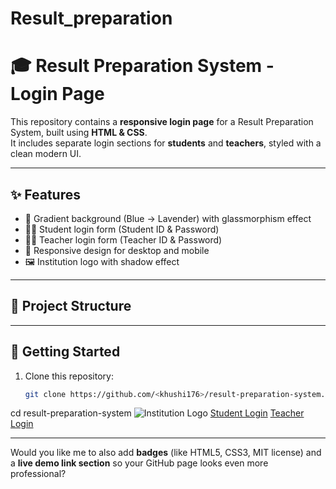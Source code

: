 # Result_preparation
# 🎓 Result Preparation System - Login Page

This repository contains a **responsive login page** for a Result Preparation System, built using **HTML & CSS**.  
It includes separate login sections for **students** and **teachers**, styled with a clean modern UI.  

---

## ✨ Features

- 🌈 Gradient background (Blue → Lavender) with glassmorphism effect  
- 👩‍🎓 Student login form (Student ID & Password)  
- 👨‍🏫 Teacher login form (Teacher ID & Password)  
- 📱 Responsive design for desktop and mobile  
- 🖼️ Institution logo with shadow effect  

---

## 📂 Project Structure


---

## 🚀 Getting Started

1. Clone this repository:
   ```bash
   git clone https://github.com/<khushi176>/result-preparation-system.git
cd result-preparation-system
<img src="your-logo.png" alt="Institution Logo">
<a href="login.html?role=student" class="btn">Student Login</a>
<a href="teacher_dashboard.html" class="btn">Teacher Login</a>

---

Would you like me to also add **badges** (like HTML5, CSS3, MIT license) and a **live demo link section** so your GitHub page looks even more professional?
